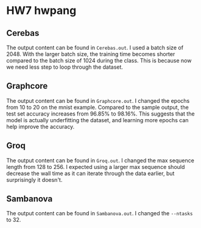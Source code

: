 # HW7 hwpang

## Cerebas

The output content can be found in `Cerebas.out`. I used a batch size of 2048. With the larger batch size, the training time becomes shorter compared to the batch size of 1024 during the class. This is because now we need less step to loop through the dataset.

## Graphcore

The output content can be found in `Graphcore.out`. I changed the epochs from 10 to 20 on the mnist example. Compared to the sample output, the test set accuracy increases from 96.85% to 98.16%. This suggests that the model is actually underfitting the dataset, and learning more epochs can help improve the accuracy.

## Groq

The output content can be found in `Groq.out`. I changed the max sequence length from 128 to 256. I expected using a larger max sequence should decrease the wall time as it can iterate through the data earlier, but surprisingly it doesn't.

## Sambanova

The output content can be found in `Sambanova.out`. I changed the `--ntasks` to 32.